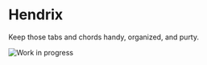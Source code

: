 Hendrix
=======

Keep those tabs and chords handy, organized, and purty.

![Work in progress](http://i.imgur.com/4l3IjZu.png)
